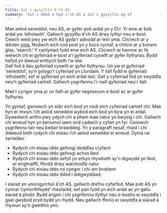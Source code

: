 ```yaml
---
title: Sut i gysylltu â'ch AS
summary: "Sut i ddod o hyd i'ch AS a sut i gysylltu ag ef             "
---
```

Mae aelod seneddol, neu AS, ar gyfer pob ardal yn y DU. Yr enw ar bob ardal yw ‘etholaeth’. Gallwch gysylltu â'ch AS drwy lythyr neu e-bost.
Cewch weld pwy yw eich AS gyda'r adnodd ar-lein yma. Cliciwch ar y ddolen [yma.](https://members.parliament.uk/FindYourMP) Nodwch eich cod post yn y bocs cyntaf, a chlicio ar y botwm glas, ‘search.’
Y canlyniad fydd enw eich AS. Cliciwch ar hwnnw ac fe welwch chi ei gyfeiriad e-bost a'i gyfeiriad cyswllt ar gyfer llythyrau. Bydd hefyd yn dweud wrthych beth i'w alw.        
Gall fod â dau gyfeiriad cyswllt ar gyfer llythyrau. Un yw ei gyfeiriad ‘seneddol’, sy’n golygu’r cyfeiriad yn Llundain. Y llall fydd ei gyfeiriad ‘etholaeth’, sef ei gyfeiriad yn eich ardal leol. Gall y cyfeiriad fod yn swyddfa neu’n gyfeiriad cartref. Gallwch ysgrifennu i'r naill gyfeiriad neu'r llall.

Mae'r cyngor yma yr un fath ar gyfer negeseuon e-bost ac ar gyfer llythyrau.

Yn gyntaf, gwnewch yn siŵr eich bod yn nodi eich cyfeiriad cartref chi. Mae hyn er mwyn i’ch aelod seneddol wybod eich bod yn byw yn ei ardal.
Dywedwch wrtho pwy ydych chi a pham mae natur yn bwysig i chi. Gallwch chi wneud hyn yn bersonol iawn ond cadwch y cyfan yn fyr. Ceisiwch ysgrifennu tair neu bedair brawddeg.
Yn y paragraff nesaf, rhaid i chi ddweud beth rydych chi eisiau i’ch aelod seneddol ei wneud. Dyma rai syniadau:



* Rydych chi eisiau iddo gefnogi deddfau cryfach
* Rydych chi eisiau iddo gefnogi achos lleol
* Rydych chi eisiau iddo sefyll yn erbyn rhywbeth sy'n digwydd yn lleol, er enghraifft, ffordd drwy warchodfa natur
* Rydych chi eisiau iddo roi cyngor i chi am broblem
* Rydych chi eisiau iddo ddod i ddigwyddiad.



I siarad yn uniongyrchol â'ch AS, gallwch drefnu cyfarfod. Mae pob AS yn cynnal ‘cymorthfeydd’ rheolaidd, sef pan fydd yn eich ardal ac yn gallu siarad â phobl. Bydd angen i chi ysgrifennu llythyr neu e-bostio ei swyddfa i gael gwybod pryd bydd yn rhydd. Neu gallwch ffonio ei swyddfa a siarad â rhywun sy'n gweithio yno.

